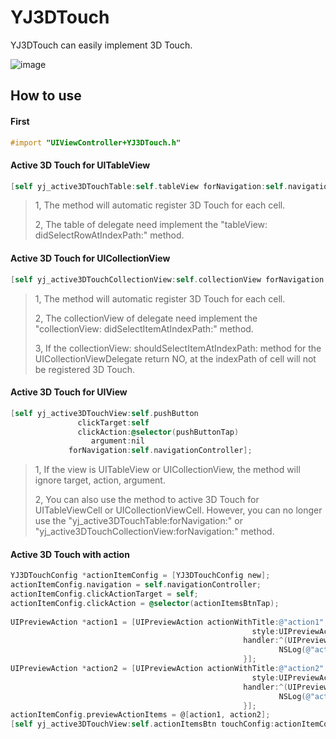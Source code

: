# YJ3DTouch
YJ3DTouch can easily implement 3D Touch.

![image](https://github.com/Hyman00/YJ3DTouch/blob/master/tip.gif)

## How to use

#### First
```objective-c
#import "UIViewController+YJ3DTouch.h"
```

#### Active 3D Touch for UITableView

```objective-c
[self yj_active3DTouchTable:self.tableView forNavigation:self.navigationController];
```

> 1, The method will automatic register 3D Touch for each cell.
>
> 2, The table of delegate need implement the "tableView: didSelectRowAtIndexPath:"  method.


#### Active 3D Touch for UICollectionView

```objective-c
[self yj_active3DTouchCollectionView:self.collectionView forNavigation:self.navigationController];
```

> 1, The method will automatic register 3D Touch for each cell.
>
> 2, The collectionView of delegate need implement the "collectionView: didSelectItemAtIndexPath:" method.
>
> 3, If the collectionView: shouldSelectItemAtIndexPath: method for the UICollectionViewDelegate return NO, at the indexPath of cell will not be registered 3D Touch.


#### Active 3D Touch for UIView

```objective-c
[self yj_active3DTouchView:self.pushButton
               clickTarget:self
               clickAction:@selector(pushButtonTap)
                  argument:nil
             forNavigation:self.navigationController];
```

> 1, If the view is UITableView or UICollectionView, the method will ignore target, action, argument.
>
> 2, You can also use the method to active 3D Touch for UITableViewCell or UICollectionViewCell. However, you can no longer use the "yj_active3DTouchTable:forNavigation:" or "yj_active3DTouchCollectionView:forNavigation:" method.


#### Active 3D Touch with action

```objective-c
YJ3DTouchConfig *actionItemConfig = [YJ3DTouchConfig new];
actionItemConfig.navigation = self.navigationController;
actionItemConfig.clickActionTarget = self;
actionItemConfig.clickAction = @selector(actionItemsBtnTap);
    
UIPreviewAction *action1 = [UIPreviewAction actionWithTitle:@"action1"
                                                      style:UIPreviewActionStyleDefault
                                                    handler:^(UIPreviewAction * _Nonnull action, UIViewController * _Nonnull previewViewController) {
                                                            NSLog(@"action1");
                                                    }];
UIPreviewAction *action2 = [UIPreviewAction actionWithTitle:@"action2"
                                                      style:UIPreviewActionStyleDefault
                                                    handler:^(UIPreviewAction * _Nonnull action, UIViewController * _Nonnull previewViewController) {
                                                            NSLog(@"action2");
                                                    }];
actionItemConfig.previewActionItems = @[action1, action2];
[self yj_active3DTouchView:self.actionItemsBtn touchConfig:actionItemConfig];
```

